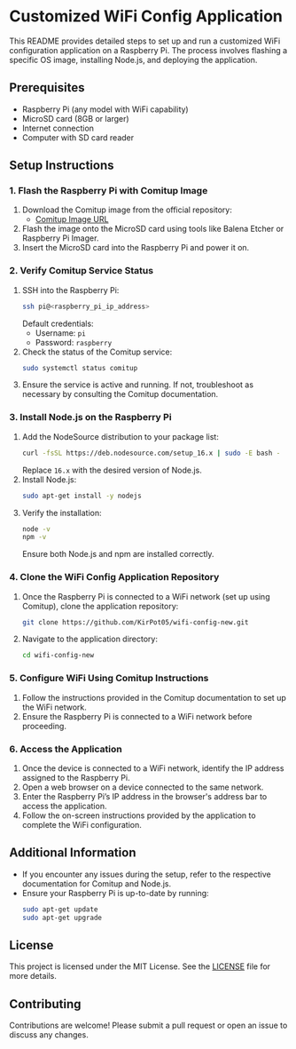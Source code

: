 # Customized WiFi Config Application

This README provides detailed steps to set up and run a customized WiFi configuration application on a Raspberry Pi. The process involves flashing a specific OS image, installing Node.js, and deploying the application.

## Prerequisites

- Raspberry Pi (any model with WiFi capability)
- MicroSD card (8GB or larger)
- Internet connection
- Computer with SD card reader

## Setup Instructions

### 1. Flash the Raspberry Pi with Comitup Image

1. Download the Comitup image from the official repository:
   - [Comitup Image URL](https://davesteele.github.io/comitup/)
2. Flash the image onto the MicroSD card using tools like Balena Etcher or Raspberry Pi Imager.
3. Insert the MicroSD card into the Raspberry Pi and power it on.

### 2. Verify Comitup Service Status

1. SSH into the Raspberry Pi:
   ```bash
   ssh pi@<raspberry_pi_ip_address>
   ```
   Default credentials:
   - Username: `pi`
   - Password: `raspberry`
2. Check the status of the Comitup service:
   ```bash
   sudo systemctl status comitup
   ```
3. Ensure the service is active and running. If not, troubleshoot as necessary by consulting the Comitup documentation.

### 3. Install Node.js on the Raspberry Pi

1. Add the NodeSource distribution to your package list:
   ```bash
   curl -fsSL https://deb.nodesource.com/setup_16.x | sudo -E bash -
   ```
   Replace `16.x` with the desired version of Node.js.
2. Install Node.js:
   ```bash
   sudo apt-get install -y nodejs
   ```
3. Verify the installation:
   ```bash
   node -v
   npm -v
   ```
   Ensure both Node.js and npm are installed correctly.

### 4. Clone the WiFi Config Application Repository

1. Once the Raspberry Pi is connected to a WiFi network (set up using Comitup), clone the application repository:
   ```bash
   git clone https://github.com/KirPot05/wifi-config-new.git
   ```
2. Navigate to the application directory:
   ```bash
   cd wifi-config-new
   ```

### 5. Configure WiFi Using Comitup Instructions

1. Follow the instructions provided in the Comitup documentation to set up the WiFi network.
2. Ensure the Raspberry Pi is connected to a WiFi network before proceeding.

### 6. Access the Application

1. Once the device is connected to a WiFi network, identify the IP address assigned to the Raspberry Pi.
2. Open a web browser on a device connected to the same network.
3. Enter the Raspberry Pi’s IP address in the browser's address bar to access the application.
4. Follow the on-screen instructions provided by the application to complete the WiFi configuration.

## Additional Information

- If you encounter any issues during the setup, refer to the respective documentation for Comitup and Node.js.
- Ensure your Raspberry Pi is up-to-date by running:
  ```bash
  sudo apt-get update
  sudo apt-get upgrade
  ```

## License

This project is licensed under the MIT License. See the [LICENSE](LICENSE) file for more details.

## Contributing

Contributions are welcome! Please submit a pull request or open an issue to discuss any changes.
